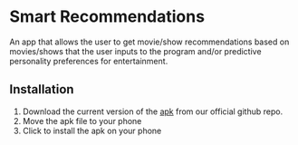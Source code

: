 # Smart Recommendations
An app that allows the user to get movie/show recommendations based on movies/shows that the user inputs to the program and/or predictive personality preferences for entertainment.

## Installation
1. Download the current version of the [apk](https://github.com/Smart-Recommendations/Smart-Recommendations/releases/tag/v0.0.1) from our official github repo.
2. Move the apk file to your phone
3. Click to install the apk on your phone
